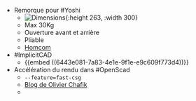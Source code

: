 - Remorque pour #Yoshi
	- ![Dimensions](https://m.media-amazon.com/images/I/71qo7P6cdgL._AC_UF1000,1000_QL80_FMwebp_.jpg){:height 263, :width 300}
	- Max 30Kg
	- Ouverture avant et arrière
	- Pliable
	- [Homcom](https://www.amazon.fr/dp/B007NCHVMI?tag=dressagechiennet-21&linkCode=ogi&th=1&psc=1)
- #ImplicitCAD
	- {{embed ((6443e081-7a83-4e1e-9f1e-e9c609f773d4))}}
- Accélération du rendu dans #OpenScad
	- `--feature=fast-csg`
	- [Blog de Olivier Chafik](https://ochafik.com/jekyll/update/2022/02/09/openscad-fast-csg-contibution.html)
	-